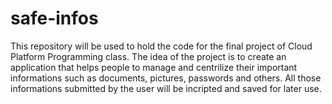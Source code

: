 # safe-infos

This repository will be used to hold the code for the final project of Cloud Platform Programming class.
The idea of the project is to create an application that helps people to manage and centrilize their important informations such as documents, pictures, passwords and others.
All those informations submitted by the user will be incripted and saved for later use.
